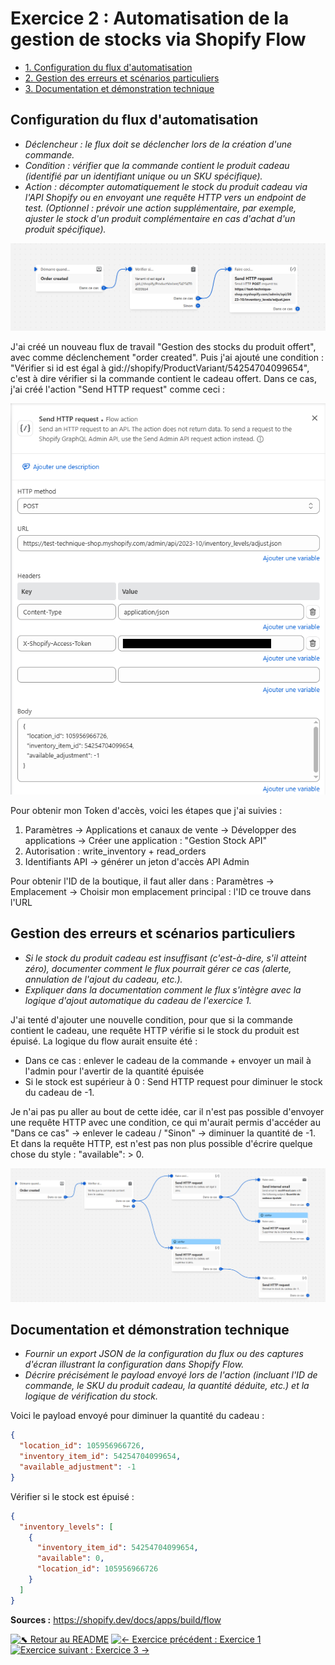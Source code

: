 # Exercice 2 : Automatisation de la gestion de stocks via Shopify Flow
- [1. Configuration du flux d'automatisation](##Configuration-du-flux-d'automatisation)
- [2. Gestion des erreurs et scénarios particuliers](#gestion-des-erreurs-et-scénarios-particuliers)
- [3. Documentation et démonstration technique](#documentation-et-démonstration-technique)

## Configuration du flux d'automatisation
- *Déclencheur : le flux doit se déclencher lors de la création d'une commande.*
- *Condition : vérifier que la commande contient le produit cadeau (identifié par un identifiant unique ou un SKU spécifique).*
- *Action : décompter automatiquement le stock du produit cadeau via l'API Shopify ou en envoyant une requête HTTP vers un endpoint de test. (Optionnel : prévoir une action supplémentaire, par exemple, ajuster le stock d'un produit complémentaire en cas d'achat d'un produit spécifique).*

![Flow](./images/flow1.PNG)

J'ai créé un nouveau flux de travail "Gestion des stocks du produit offert", avec comme déclenchement "order created".
Puis j'ai ajouté une condition : "Vérifier si id est égal à gid://shopify/ProductVariant/54254704099654", c'est à dire vérifier si la commande contient le cadeau offert.
Dans ce cas, j'ai créé l'action "Send HTTP request" comme ceci :

![Flow : HTTP request](./images/flow-http-request.png)

Pour obtenir mon Token d'accès, voici les étapes que j'ai suivies :
1. Paramètres -> Applications et canaux de vente -> Développer des applications -> Créer une application : "Gestion Stock API"
2. Autorisation : write_inventory + read_orders 
3. Identifiants API -> générer un jeton d'accès API Admin

Pour obtenir l'ID de la boutique, il faut aller dans :
Paramètres -> Emplacement -> Choisir mon emplacement principal : l'ID ce trouve dans l'URL

## Gestion des erreurs et scénarios particuliers
- *Si le stock du produit cadeau est insuffisant (c'est-à-dire, s'il atteint zéro), documenter comment le flux pourrait gérer ce cas (alerte, annulation de l'ajout du cadeau, etc.).*
- *Expliquer dans la documentation comment le flux s'intègre avec la logique d'ajout automatique du cadeau de l'exercice 1.*


J'ai tenté d'ajouter une nouvelle condition, pour que si la commande contient le cadeau, une requête HTTP vérifie si le stock du produit est épuisé. 
La logique du flow aurait ensuite été :
- Dans ce cas : enlever le cadeau de la commande + envoyer un mail à l'admin pour l'avertir de la quantité épuisée
- Si le stock est supérieur à 0 : Send HTTP request pour diminuer le stock du cadeau de -1.

Je n'ai pas pu aller au bout de cette idée, car il n'est pas possible d'envoyer une requête HTTP avec une condition, ce qui m'aurait permis d'accéder au "Dans ce cas" -> enlever le cadeau / "Sinon" -> diminuer la quantité de -1. Et dans la requête HTTP, est n'est pas non plus possible d'écrire quelque chose du style : "available": > 0.

![Flow incomplet](./images/flow2.PNG)

## Documentation et démonstration technique
- *Fournir un export JSON de la configuration du flux ou des captures d'écran illustrant la configuration dans Shopify Flow.*
- *Décrire précisément le payload envoyé lors de l'action (incluant l'ID de commande, le SKU du produit cadeau, la quantité déduite, etc.) et la logique de vérification du stock.*

Voici le payload envoyé pour diminuer la quantité du cadeau : 
```json
{
  "location_id": 105956966726,
  "inventory_item_id": 54254704099654,
  "available_adjustment": -1
}
```

Vérifier si le stock est épuisé :
```json
{
  "inventory_levels": [
    {
      "inventory_item_id": 54254704099654,
      "available": 0,
      "location_id": 105956966726
    }
  ]
}
```

**Sources :** https://shopify.dev/docs/apps/build/flow

[![⬉ Retour au README](https://img.shields.io/badge/⬉%20Retour-README-blue)](../README.md)  [![← Exercice précédent : Exercice 1](https://img.shields.io/badge/←%20Exercice%20précédent-Exercice%201-green)](./ex1-custom-cart-drawer.md)  [![Exercice suivant : Exercice 3 →](https://img.shields.io/badge/Exercice%20suivant%20→-Exercice%203-green)](./ex3-shopify-cli-versioning.md)